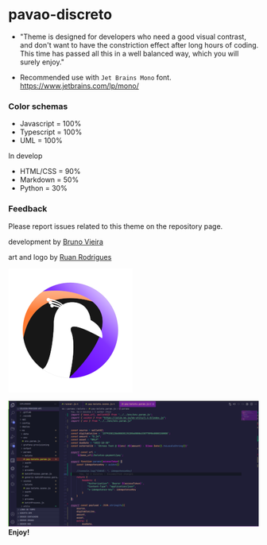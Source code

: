 # pavao-discreto

* "Theme is designed for developers who need a good visual contrast, and don't want to have the constriction effect after long hours of coding. This time has passed all this in a well balanced way, which you will surely enjoy."

* Recommended use with `Jet Brains Mono` font.
https://www.jetbrains.com/lp/mono/

### Color schemas
- Javascript = 100%
- Typescript = 100%
- UML = 100%

In develop
- HTML/CSS = 90%
- Markdown = 50%
- Python = 30%
  

### Feedback
Please report issues related to this theme on the repository page.


development by [Bruno Vieira](mailto:vieira.es@gmail.com)


art and logo by [Ruan Rodrigues](mailto:ru.1170@hotmail.com)

![Logo](storage/logo-pavao-discreto.png)

![Example](storage/example.png)
**Enjoy!**

